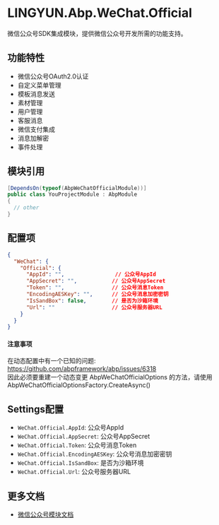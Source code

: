 # LINGYUN.Abp.WeChat.Official

微信公众号SDK集成模块，提供微信公众号开发所需的功能支持。

## 功能特性

* 微信公众号OAuth2.0认证
* 自定义菜单管理
* 模板消息发送
* 素材管理
* 用户管理
* 客服消息
* 微信支付集成
* 消息加解密
* 事件处理

## 模块引用

```csharp
[DependsOn(typeof(AbpWeChatOfficialModule))]
public class YouProjectModule : AbpModule
{
  // other
}
```

## 配置项

```json
{
  "WeChat": {
    "Official": {
      "AppId": "",                // 公众号AppId
      "AppSecret": "",           // 公众号AppSecret
      "Token": "",               // 公众号消息Token
      "EncodingAESKey": "",      // 公众号消息加密密钥
      "IsSandBox": false,        // 是否为沙箱环境
      "Url": ""                  // 公众号服务器URL
    }
  }
}
```

#### 注意事项

在动态配置中有一个已知的问题: https://github.com/abpframework/abp/issues/6318  
因此必须要重建一个动态变更 AbpWeChatOfficialOptions 的方法，请使用AbpWeChatOfficialOptionsFactory.CreateAsync()

## Settings配置

* `WeChat.Official.AppId`: 公众号AppId
* `WeChat.Official.AppSecret`: 公众号AppSecret
* `WeChat.Official.Token`: 公众号消息Token
* `WeChat.Official.EncodingAESKey`: 公众号消息加密密钥
* `WeChat.Official.IsSandBox`: 是否为沙箱环境
* `WeChat.Official.Url`: 公众号服务器URL

## 更多文档

* [微信公众号模块文档](README.EN.md)
